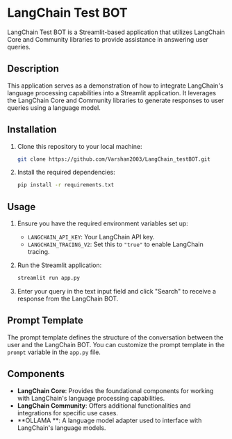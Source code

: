# LangChain Test BOT

LangChain Test BOT is a Streamlit-based application that utilizes LangChain Core and Community libraries to provide assistance in answering user queries.

## Description

This application serves as a demonstration of how to integrate LangChain's language processing capabilities into a Streamlit application. It leverages the LangChain Core and Community libraries to generate responses to user queries using a language model.

## Installation

1. Clone this repository to your local machine:

    ```bash
    git clone https://github.com/Varshan2003/LangChain_testBOT.git
    ```

2. Install the required dependencies:

    ```bash
    pip install -r requirements.txt
    ```

## Usage

1. Ensure you have the required environment variables set up:

    - `LANGCHAIN_API_KEY`: Your LangChain API key.
    - `LANGCHAIN_TRACING_V2`: Set this to `"true"` to enable LangChain tracing.

2. Run the Streamlit application:

    ```bash
    streamlit run app.py
    ```

3. Enter your query in the text input field and click "Search" to receive a response from the LangChain BOT.

## Prompt Template

The prompt template defines the structure of the conversation between the user and the LangChain BOT. You can customize the prompt template in the `prompt` variable in the `app.py` file.

## Components

- **LangChain Core**: Provides the foundational components for working with LangChain's language processing capabilities.
- **LangChain Community**: Offers additional functionalities and integrations for specific use cases.
- **OLLAMA **: A language model adapter used to interface with LangChain's language models.


